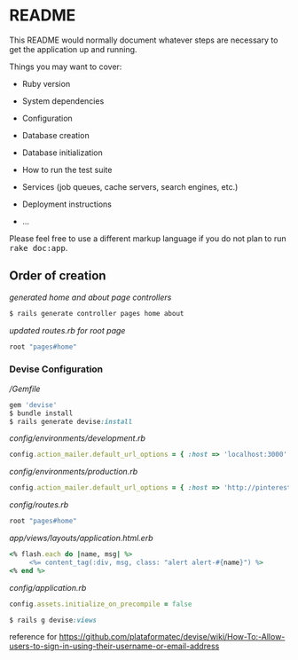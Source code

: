 # README


This README would normally document whatever steps are necessary to get the
application up and running.

Things you may want to cover:

* Ruby version

* System dependencies

* Configuration

* Database creation

* Database initialization

* How to run the test suite

* Services (job queues, cache servers, search engines, etc.)

* Deployment instructions

* ...


Please feel free to use a different markup language if you do not plan to run
<tt>rake doc:app</tt>.

## Order of creation

*generated home and about page controllers*

```ruby
$ rails generate controller pages home about
```

*updated routes.rb for root page*
```ruby
root "pages#home"
```


### Devise Configuration

*/Gemfile*
```ruby
gem 'devise'
$ bundle install
$ rails generate devise:install
```
*config/environments/development.rb*

```ruby
config.action_mailer.default_url_options = { :host => 'localhost:3000' }
```

*config/environments/production.rb*

```ruby
config.action_mailer.default_url_options = { :host => 'http://pinteresting-commits.herokuapp.com/' }
```

*config/routes.rb*

```ruby
root "pages#home"
```

*app/views/layouts/application.html.erb*

```ruby
<% flash.each do |name, msg| %>
     <%= content_tag(:div, msg, class: "alert alert-#{name}") %>
<% end %>
```

*config/application.rb*

```ruby
config.assets.initialize_on_precompile = false

$ rails g devise:views
```

reference for https://github.com/plataformatec/devise/wiki/How-To:-Allow-users-to-sign-in-using-their-username-or-email-address
